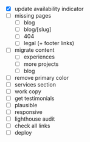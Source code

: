 - [x] update availability indicator
- [ ] missing pages
  - [ ] blog
  - [ ] blog/[slug]
  - [ ] 404
  - [ ] legal (+ footer links)
- [ ] migrate content
  - [ ] experiences
  - [ ] more projects
  - [ ] blog
- [ ] remove primary color
- [ ] services section
- [ ] work copy
- [ ] get testimonials
- [ ] plausible
- [ ] responsive
- [ ] lighthouse audit
- [ ] check all links
- [ ] deploy